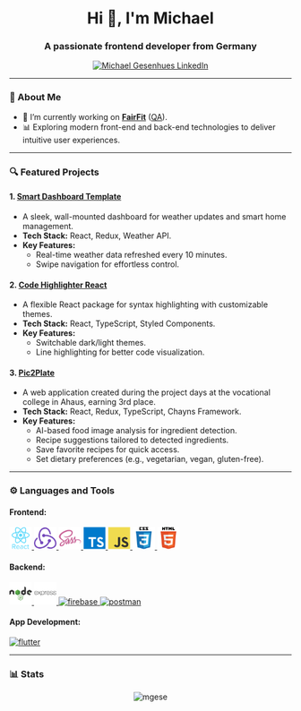<h1 align="center">Hi 👋, I'm Michael</h1>
<h3 align="center">A passionate frontend developer from Germany</h3>

<p align="center">
  <a href="https://linkedin.com/in/mgese" target="_blank">
    <img src="https://img.shields.io/badge/LinkedIn-Connect-blue?style=for-the-badge&logo=linkedin" alt="Michael Gesenhues LinkedIn" />
  </a>
</p>

---

### 🚀 About Me
- 🔧 I’m currently working on **[FairFit](https://fairfit.net)** ([QA](https://qa.fairfit.net/)).
- 📊 Exploring modern front-end and back-end technologies to deliver intuitive user experiences.

---

### 🔍 Featured Projects
#### 1. [Smart Dashboard Template](https://github.com/mgese/smart-dashboard-template)
- A sleek, wall-mounted dashboard for weather updates and smart home management.
- **Tech Stack:** React, Redux, Weather API.
- **Key Features:**
  - Real-time weather data refreshed every 10 minutes.
  - Swipe navigation for effortless control.

#### 2. [Code Highlighter React](https://www.npmjs.com/package/code-highlighter-react)
- A flexible React package for syntax highlighting with customizable themes.
- **Tech Stack:** React, TypeScript, Styled Components.
- **Key Features:**
  - Switchable dark/light themes.
  - Line highlighting for better code visualization.
 
#### 3. [Pic2Plate](https://pic2plate.chayns.site/)
- A web application created during the project days at the vocational college in Ahaus, earning 3rd place.
- **Tech Stack:** React, Redux, TypeScript, Chayns Framework.
- **Key Features:**
  - AI-based food image analysis for ingredient detection.
  - Recipe suggestions tailored to detected ingredients.
  - Save favorite recipes for quick access.
  - Set dietary preferences (e.g., vegetarian, vegan, gluten-free).

---

### ⚙️ Languages and Tools
#### Frontend:
<p align="left">
  <a href="https://reactjs.org/" target="_blank" rel="noreferrer">
    <img src="https://raw.githubusercontent.com/devicons/devicon/master/icons/react/react-original-wordmark.svg" alt="react" width="40" height="40"/>
  </a>
  <a href="https://redux.js.org" target="_blank" rel="noreferrer">
    <img src="https://raw.githubusercontent.com/devicons/devicon/master/icons/redux/redux-original.svg" alt="redux" width="40" height="40"/>
  </a>
  <a href="https://sass-lang.com" target="_blank" rel="noreferrer">
    <img src="https://raw.githubusercontent.com/devicons/devicon/master/icons/sass/sass-original.svg" alt="sass" width="40" height="40"/>
  </a>
  <a href="https://www.typescriptlang.org/" target="_blank" rel="noreferrer">
    <img src="https://raw.githubusercontent.com/devicons/devicon/master/icons/typescript/typescript-original.svg" alt="typescript" width="40" height="40"/>
  </a>
  <a href="https://developer.mozilla.org/en-US/docs/Web/JavaScript" target="_blank" rel="noreferrer">
    <img src="https://raw.githubusercontent.com/devicons/devicon/master/icons/javascript/javascript-original.svg" alt="javascript" width="40" height="40"/>
  </a>
  <a href="https://www.w3schools.com/css/" target="_blank" rel="noreferrer">
    <img src="https://raw.githubusercontent.com/devicons/devicon/master/icons/css3/css3-original-wordmark.svg" alt="css3" width="40" height="40"/>
  </a>
  <a href="https://www.w3.org/html/" target="_blank" rel="noreferrer">
    <img src="https://raw.githubusercontent.com/devicons/devicon/master/icons/html5/html5-original-wordmark.svg" alt="html5" width="40" height="40"/>
  </a>
</p>

#### Backend:
<p align="left">
  <a href="https://nodejs.org" target="_blank" rel="noreferrer">
      <img src="https://raw.githubusercontent.com/devicons/devicon/master/icons/nodejs/nodejs-original-wordmark.svg" alt="nodejs" width="40" height="40"/>
  </a>
  <a href="https://expressjs.com" target="_blank" rel="noreferrer">
    <img src="https://raw.githubusercontent.com/devicons/devicon/master/icons/express/express-original-wordmark.svg" alt="express" width="40" height="40"/>
  </a>
  <a href="https://firebase.google.com/" target="_blank" rel="noreferrer">
    <img src="https://www.vectorlogo.zone/logos/firebase/firebase-icon.svg" alt="firebase" width="40" height="40"/>
  </a>
  <a href="https://postman.com" target="_blank" rel="noreferrer">
    <img src="https://www.vectorlogo.zone/logos/getpostman/getpostman-icon.svg" alt="postman" width="40" height="40"/>
  </a>
</p>

#### App Development:
<p align="left">
  <a href="https://flutter.dev" target="_blank" rel="noreferrer">
    <img src="https://www.vectorlogo.zone/logos/flutterio/flutterio-icon.svg" alt="flutter" width="40" height="40"/>
  </a>
</p>

---

### 📊 Stats
<p align="center">
  <img src="https://github-readme-stats.vercel.app/api/top-langs?username=mgese&show_icons=true&locale=en&layout=compact" alt="mgese" />
</p>
